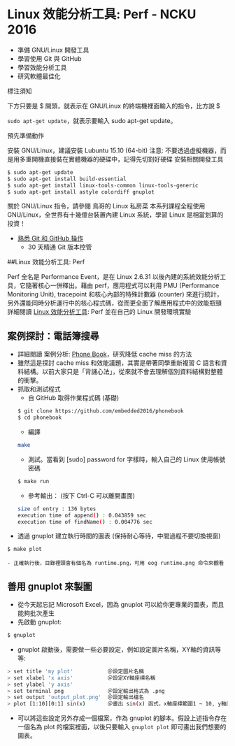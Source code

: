 # Linux 效能分析工具: Perf - NCKU 2016


- 準備 GNU/Linux 開發工具
- 學習使用 Git 與 GitHub
- 學習效能分析工具
- 研究軟體最佳化

標注須知

下方只要是 $ 開頭，就表示在 GNU/Linux 的終端機裡面輸入的指令，比方說 $ 

`sudo apt-get update`，就表示要輸入 sudo apt-get update。

預先準備動作

安裝 GNU/Linux，建議安裝 Lubuntu 15.10 (64-bit)
注意: 不要透過虛擬機器，而是用多重開機直接裝在實體機器的硬碟中，記得先切割好硬碟
安裝相關開發工具

```sh
$ sudo apt-get update
$ sudo apt-get install build-essential
$ sudo apt-get install linux-tools-common linux-tools-generic
$ sudo apt-get install astyle colordiff gnuplot
```

關於 GNU/Linux 指令，請參閱 鳥哥的 Linux 私房菜
本系列課程全程使用 GNU/Linux，全世界有十幾億台裝置內建 Linux 系統，學習 Linux 是相當划算的投資！
- [熟悉 Git 和 GitHub 操作](http://wiki.csie.ncku.edu.tw/github)
    - 30 天精通 Git 版本控管


##Linux 效能分析工具: Perf

Perf 全名是 Performance Event，是在 Linux 2.6.31 以後內建的系統效能分析工具，它隨著核心一併釋出。藉由 perf，應用程式可以利用 PMU (Performance Monitoring Unit), tracepoint 和核心內部的特殊計數器 (counter) 來進行統計，另外還能同時分析運行中的核心程式碼，從而更全面了解應用程式中的效能瓶頸
詳細閱讀 [Linux 效能分析工具](http://wiki.csie.ncku.edu.tw/embedded/perf-tutorial): Perf 並在自己的 Linux 開發環境實驗


## 案例探討：電話簿搜尋

- 詳細閱讀 案例分析: [Phone Book](https://embedded2016.hackpad.com/ep/pad/static/1vvUk25C0fI)，研究降低 cache miss 的方法
- 雖然這是探討 cache miss 和效能議題，其實是帶著同學重新複習 C 語言和資料結構。以前大家只是「背誦心法」，從來就不會去理解個別資料結構對整體的衝擊。
- 抓取和測試程式
    - 自 GitHub 取得作業程式碼 (基礎)
    ```sh
    $ git clone https://github.com/embedded2016/phonebook
    $ cd phonebook
    ```
    - 編譯
    ```sh
    make
    ```
    - 測試。當看到 [sudo] password for 字樣時，輸入自己的 Linux 使用帳號密碼
    ```sh
    $ make run
    ```
    - 參考輸出： (按下 Ctrl-C 可以離開畫面)
    ```sh
    size of entry : 136 bytes
    execution time of append() : 0.043859 sec
    execution time of findName() : 0.004776 sec
    ```
- 透過 gnuplot 建立執行時間的圖表 (保持耐心等待，中間過程不要切換視窗)
```sh
$ make plot
```
    - 正確執行後，目錄裡頭會有個名為 runtime.png，可用 eog runtime.png 命令來觀看
    
## 善用 gnuplot 來製圖

- 從今天起忘記 Microsoft Excel，因為 gnuplot 可以給你更專業的圖表，而且能夠批次產生
- 先啟動 gnuplot:

```sh
$ gnuplot
```

- gnuplot 啟動後，需要做一些必要設定，例如設定圖片名稱，XY軸的資訊等等:

```sh
> set title 'my plot'           ＠設定圖片名稱
> set xlabel 'x axis'           ＠設定XY軸座標名稱
> set ylabel 'y axis'
> set terminal png              ＠設定輸出格式為 .png
> set output 'output_plot.png'  ＠設定輸出檔名
> plot [1:10][0:1] sin(x)       ＠畫出 sin(x) 函式，x軸座標範圍1 ~ 10, y軸座標範圍0 ~ 1
```

- 可以將這些設定另外存成一個檔案，作為 gnuplot 的腳本。假設上述指令存在一個名為 plot 的檔案裡面，以後只要輸入 `gnuplot plot` 即可畫出我們想要的圖表。


